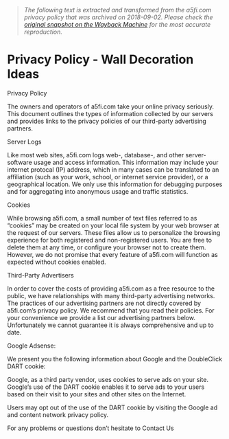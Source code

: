 > *The following text is extracted and transformed from the a5fi.com privacy policy that was archived on 2018-09-02. Please check the [original snapshot on the Wayback Machine](https://web.archive.org/web/20180902100310id_/http%3A//a5fi.com/privacy-policy) for the most accurate reproduction.*

# Privacy Policy - Wall Decoration Ideas

Privacy Policy

The owners and operators of a5fi.com take your online privacy seriously. This document outlines the types of information collected by our servers and provides links to the privacy policies of our third-party advertising partners.

Server Logs

Like most web sites, a5fi.com logs web-, database-, and other server-software usage and access information. This information may include your internet protocal (IP) address, which in many cases can be translated to an affiliation (such as your work, school, or internet service provider), or a geographical location. We only use this information for debugging purposes and for aggregating into anonymous usage and traffic statistics.

Cookies

While browsing a5fi.com, a small number of text files referred to as “cookies” may be created on your local file system by your web browser at the request of our servers. These files allow us to personalize the browsing experience for both registered and non-registered users. You are free to delete them at any time, or configure your browser not to create them. However, we do not promise that every feature of a5fi.com will function as expected without cookies enabled.

Third-Party Advertisers

In order to cover the costs of providing a5fi.com as a free resource to the public, we have relationships with many third-party advertising networks. The practices of our advertising partners are not directly covered by a5fi.com’s privacy policy. We recommend that you read their policies. For your convenience we provide a list our advertising partners below. Unfortunately we cannot guarantee it is always comprehensive and up to date.

Google Adsense:

We present you the following information about Google and the DoubleClick DART cookie:

Google, as a third party vendor, uses cookies to serve ads on your site.  
Google’s use of the DART cookie enables it to serve ads to your users based on their visit to your sites and other sites on the Internet.

Users may opt out of the use of the DART cookie by visiting the Google ad and content network privacy policy.

For any problems or questions don’t hesitate to Contact Us
